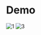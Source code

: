 # Demo

![1](https://user-images.githubusercontent.com/98229442/150649837-6978a171-c8ef-4ede-85da-b9cb769e1489.gif) ![3](https://user-images.githubusercontent.com/98229442/150649779-0d90283a-6eb8-430c-a228-c240f598cc64.gif)




